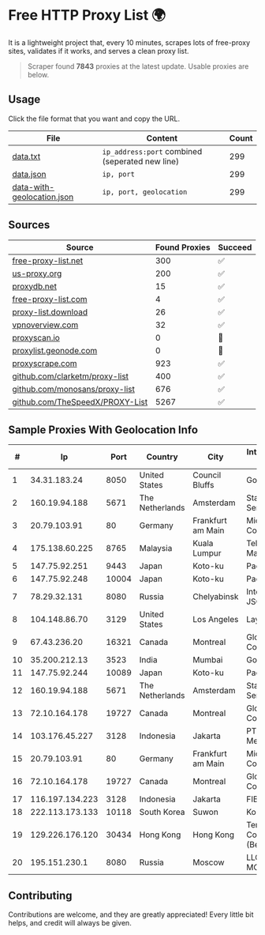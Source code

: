 
# Free HTTP Proxy List 🌍

It is a lightweight project that, every 10 minutes, scrapes lots of free-proxy sites, validates if it works, and serves a clean proxy list.


> Scraper found **7843** proxies at the latest update. Usable proxies are below.

## Usage

Click the file format that you want and copy the URL.


|File|Content|Count|
|----|-------|-----|
|[data.txt](https://raw.githubusercontent.com/themiralay/Proxy-List-World/master/data.txt)|`ip_address:port` combined (seperated new line)|299|
|[data.json](https://raw.githubusercontent.com/themiralay/Proxy-List-World/master/data.json)|`ip, port`|299|
|[data-with-geolocation.json](https://raw.githubusercontent.com/themiralay/Proxy-List-World/master/data-with-geolocation.json)|`ip, port, geolocation`|299|

## Sources

|Source|Found Proxies|Succeed|
|------|-------------|-------|
|[free-proxy-list.net](https://free-proxy-list.net)|300|✅|
|[us-proxy.org](https://www.us-proxy.org)|200|✅|
|[proxydb.net](http://proxydb.net)|15|✅|
|[free-proxy-list.com](https://free-proxy-list.com/?page=&port=&type%5B%5D=http&type%5B%5D=https&up_time=0&search=Search)|4|✅|
|[proxy-list.download](https://www.proxy-list.download/HTTP)|26|✅|
|[vpnoverview.com](https://vpnoverview.com/privacy/anonymous-browsing/free-proxy-servers)|32|✅|
|[proxyscan.io](https://www.proxyscan.io)|0|🚫|
|[proxylist.geonode.com](https://proxylist.geonode.com/api/proxy-list?limit=300&page=1&sort_by=lastChecked&sort_type=desc&protocols=http,https)|0|🚫|
|[proxyscrape.com](https://api.proxyscrape.com/v2/?request=displayproxies&protocol=http&timeout=10000&country=all&ssl=all&anonymity=all)|923|✅|
|[github.com/clarketm/proxy-list](https://raw.githubusercontent.com/clarketm/proxy-list/master/proxy-list-raw.txt)|400|✅|
|[github.com/monosans/proxy-list](https://raw.githubusercontent.com/monosans/proxy-list/main/proxies/http.txt)|676|✅|
|[github.com/TheSpeedX/PROXY-List](https://raw.githubusercontent.com/TheSpeedX/PROXY-List/master/http.txt)|5267|✅|


## Sample Proxies With Geolocation Info

|#|Ip|Port|Country|City|Internet Service Provider|
|-|--|----|-------|----|-------------------------|
|1|34.31.183.24|8050|United States|Council Bluffs|Google LLC|
|2|160.19.94.188|5671|The Netherlands|Amsterdam|Stallion Network Services Limited|
|3|20.79.103.91|80|Germany|Frankfurt am Main|Microsoft Corporation|
|4|175.138.60.225|8765|Malaysia|Kuala Lumpur|Telekom Malaysia Berhad|
|5|147.75.92.251|9443|Japan|Koto-ku|Packet Host, Inc.|
|6|147.75.92.248|10004|Japan|Koto-ku|Packet Host, Inc.|
|7|78.29.32.131|8080|Russia|Chelyabinsk|Intersvyaz-2 JSC|
|8|104.148.86.70|3129|United States|Los Angeles|LayerHost|
|9|67.43.236.20|16321|Canada|Montreal|GloboTech Communications|
|10|35.200.212.13|3523|India|Mumbai|Google LLC|
|11|147.75.92.244|10089|Japan|Koto-ku|Packet Host, Inc.|
|12|160.19.94.188|5671|The Netherlands|Amsterdam|Stallion Network Services Limited|
|13|72.10.164.178|19727|Canada|Montreal|GloboTech Communications|
|14|103.176.45.227|3128|Indonesia|Jakarta|PT Era Digital Media|
|15|20.79.103.91|80|Germany|Frankfurt am Main|Microsoft Corporation|
|16|72.10.164.178|19727|Canada|Montreal|GloboTech Communications|
|17|116.197.134.223|3128|Indonesia|Jakarta|FIBERNET|
|18|222.113.173.133|10118|South Korea|Suwon|Korea Telecom|
|19|129.226.176.120|30434|Hong Kong|Hong Kong|Tencent Cloud Computing (Beijing) Co|
|20|195.151.230.1|8080|Russia|Moscow|LLC Home Me MC|



## Contributing

Contributions are welcome, and they are greatly appreciated! Every
little bit helps, and credit will always be given.

